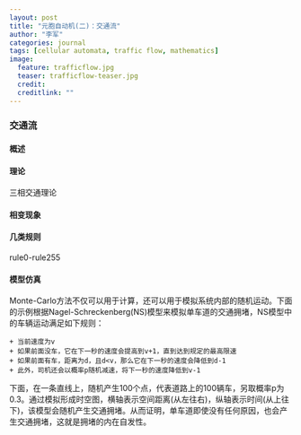 ```yaml
---
layout: post
title: "元胞自动机(二)：交通流"
author: "李军"
categories: journal
tags: [cellular automata, traffic flow, mathematics]
image:
  feature: trafficflow.jpg
  teaser: trafficflow-teaser.jpg
  credit: 
  creditlink: ""
---
```


### 交通流

#### 概述

#### 理论

三相交通理论

#### 相变现象

#### 几类规则

rule0-rule255

#### 模型仿真

Monte-Carlo方法不仅可以用于计算，还可以用于模拟系统内部的随机运动。下面的示例根据Nagel-Schreckenberg(NS)模型来模拟单车道的交通拥堵，NS模型中的车辆运动满足如下规则：

```nothing
+ 当前速度为v
+ 如果前面没车，它在下一秒的速度会提高到v+1，直到达到规定的最高限速
+ 如果前面有车，距离为d，且d<v，那么它在下一秒的速度会降低到d-1
+ 此外，司机还会以概率p随机减速，将下一秒的速度降低到v-1
```

下面，在一条直线上，随机产生100个点，代表道路上的100辆车，另取概率p为0.3。通过模拟形成时空图，横轴表示空间距离(从左往右)，纵轴表示时间(从上往下)，该模型会随机产生交通拥堵。从而证明，单车道即使没有任何原因，也会产生交通拥堵，这就是拥堵的内在自发性。
